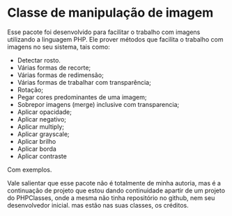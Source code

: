 # Classe de manipulação de imagem
Esse pacote foi desenvolvido para facilitar o trabalho com imagens utilizando a linguagem PHP. Ele prover métodos que facilita o trabalho com imagens no seu sistema, tais como:

* Detectar rosto.
* Várias formas de recorte;
* Várias formas de redimensão;
* Várias formas de trabalhar com transparência;
* Rotação;
* Pegar cores predominantes de uma imagem;
* Sobrepor imagens (merge) inclusive com transparencia;
* Aplicar opacidade;
* Aplicar negativo;
* Aplicar multiply;
* Aplicar grayscale;
* Aplicar brilho
* Aplicar borda
* Aplicar contraste

Com exemplos.

Vale salientar que esse pacote não é totalmente de minha autoria, mas é a continuação de projeto que estou dando continuidade apartir de um projeto do PHPClasses, onde a mesma não tinha repositório no github, nem seu desenvolvedor inicial.
mas estão nas suas classes, os créditos.



